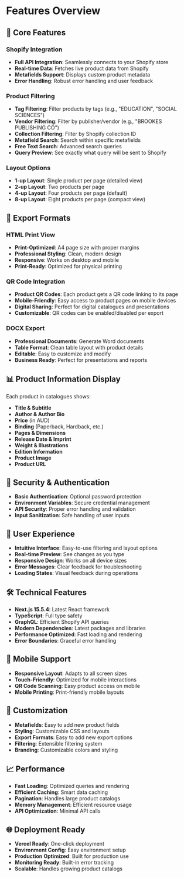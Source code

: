 # Features Overview

## 🚀 Core Features

### Shopify Integration
- **Full API Integration**: Seamlessly connects to your Shopify store
- **Real-time Data**: Fetches live product data from Shopify
- **Metafields Support**: Displays custom product metadata
- **Error Handling**: Robust error handling and user feedback

### Product Filtering
- **Tag Filtering**: Filter products by tags (e.g., "EDUCATION", "SOCIAL SCIENCES")
- **Vendor Filtering**: Filter by publisher/vendor (e.g., "BROOKES PUBLISHING CO")
- **Collection Filtering**: Filter by Shopify collection ID
- **Metafield Search**: Search within specific metafields
- **Free Text Search**: Advanced search queries
- **Query Preview**: See exactly what query will be sent to Shopify

### Layout Options
- **1-up Layout**: Single product per page (detailed view)
- **2-up Layout**: Two products per page
- **4-up Layout**: Four products per page (default)
- **8-up Layout**: Eight products per page (compact view)

## 📄 Export Formats

### HTML Print View
- **Print-Optimized**: A4 page size with proper margins
- **Professional Styling**: Clean, modern design
- **Responsive**: Works on desktop and mobile
- **Print-Ready**: Optimized for physical printing

### QR Code Integration
- **Product QR Codes**: Each product gets a QR code linking to its page
- **Mobile-Friendly**: Easy access to product pages on mobile devices
- **Digital Sharing**: Perfect for digital catalogues and presentations
- **Customizable**: QR codes can be enabled/disabled per export

### DOCX Export
- **Professional Documents**: Generate Word documents
- **Table Format**: Clean table layout with product details
- **Editable**: Easy to customize and modify
- **Business Ready**: Perfect for presentations and reports

## 📊 Product Information Display

Each product in catalogues shows:
- **Title & Subtitle**
- **Author & Author Bio**
- **Price** (in AUD)
- **Binding** (Paperback, Hardback, etc.)
- **Pages & Dimensions**
- **Release Date & Imprint**
- **Weight & Illustrations**
- **Edition Information**
- **Product Image**
- **Product URL**

## 🔐 Security & Authentication

- **Basic Authentication**: Optional password protection
- **Environment Variables**: Secure credential management
- **API Security**: Proper error handling and validation
- **Input Sanitization**: Safe handling of user inputs

## 🎨 User Experience

- **Intuitive Interface**: Easy-to-use filtering and layout options
- **Real-time Preview**: See changes as you type
- **Responsive Design**: Works on all device sizes
- **Error Messages**: Clear feedback for troubleshooting
- **Loading States**: Visual feedback during operations

## 🛠 Technical Features

- **Next.js 15.5.4**: Latest React framework
- **TypeScript**: Full type safety
- **GraphQL**: Efficient Shopify API queries
- **Modern Dependencies**: Latest packages and libraries
- **Performance Optimized**: Fast loading and rendering
- **Error Boundaries**: Graceful error handling

## 📱 Mobile Support

- **Responsive Layout**: Adapts to all screen sizes
- **Touch-Friendly**: Optimized for mobile interactions
- **QR Code Scanning**: Easy product access on mobile
- **Mobile Printing**: Print-friendly mobile layouts

## 🔧 Customization

- **Metafields**: Easy to add new product fields
- **Styling**: Customizable CSS and layouts
- **Export Formats**: Easy to add new export options
- **Filtering**: Extensible filtering system
- **Branding**: Customizable colors and styling

## 📈 Performance

- **Fast Loading**: Optimized queries and rendering
- **Efficient Caching**: Smart data caching
- **Pagination**: Handles large product catalogs
- **Memory Management**: Efficient resource usage
- **API Optimization**: Minimal API calls

## 🌐 Deployment Ready

- **Vercel Ready**: One-click deployment
- **Environment Config**: Easy environment setup
- **Production Optimized**: Built for production use
- **Monitoring Ready**: Built-in error tracking
- **Scalable**: Handles growing product catalogs

